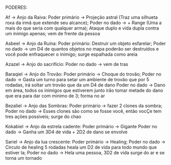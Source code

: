 PODERES:

Af -> Anjo da Raiva:
Poder primário -> Projeção astral (Traz uma silhueta roxa da irmã que extende seu alcance);
Poder no dado -> + Range (Uma a mais do que seria com qualquer arma); Ataque duplo e vida dupla contra um inimigo apenas;
vem de frente da pessoa

Asbeel -> Anjo da Ruína:
Poder primário: Destruir um objeto esfarelar;
Poder no dado -> um D4 de quantos objetos no mapa poderão ser destruídos e você pode enfraquecer o inimigo;
surge espalhada como areia

Azazel -> Anjo do sacrifício:
Poder no dado ->
vem de tras

Baraqiel -> Anjo do Trovão:
Poder primário -> Choque do trovão;
Poder no dado -> Gasta um turno para setar um ambiente de trovão que por 5 rodadas, irá soltar um trovão que da um D4 de dano
Poder no dado -> Dano em área, todos os inimigos que estiverem junto irão tomar metade do dano que era para dar com minimo de 3;
forma no ar

Bezaliel -> Anjo das Sombras:
Poder primário -> fazer 2 clones da sombra;
Poder no dado -> Esses clones são como se fosse você, então vocÇe tem tres ações possiveis;
surge do chao

Kokabiel -> Anjo da estrela cadente:
Poder primário -> Gigante
Poder no dado -> Ganha um 3D4 de vida + 2D2 de dano
se envolve

Sariel -> Anjo da lua crescente:
Poder primário -> Healing;
Poder no dado -> Circulo de healing 5 rodadas heala um D2 de vida para todo mundo que estiver la;
Poder no dado -> Hela uma pessoa, 3D2 de vida
surge do ar e se torna um tornado
